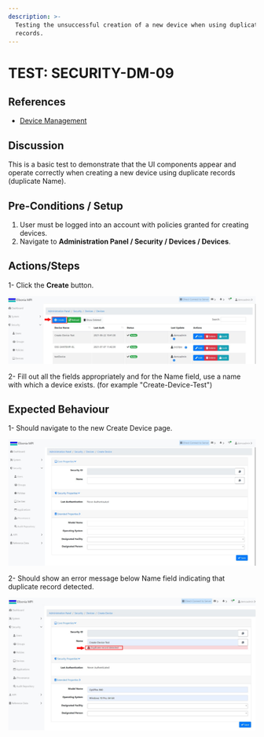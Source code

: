 ```yaml
---
description: >-
  Testing the unsuccessful creation of a new device when using duplicate
  records.
---
```


# TEST: SECURITY-DM-09

## References

* [Device Management](broken-reference)

## Discussion

This is a basic test to demonstrate that the UI components appear and operate correctly when creating a new device using duplicate records (duplicate Name).



## **Pre-Conditions / Setup**

1. User must be logged into an account with policies granted for creating devices.
2. Navigate to **Administration Panel / Security / Devices / Devices**.

## Actions/Steps

1- Click the **Create** button.

![](<../../../../../../../../../.gitbook/assets/1 (13).jpg>)

2- Fill out all the fields appropriately and for the Name field, use a name with which a device exists. (for example "Create-Device-Test")

## Expected Behaviour

1- Should navigate to the new Create Device page.

![](<../../../../../../../../../.gitbook/assets/2 (4) (1).jpg>)

2- Should show an error message below Name field indicating that duplicate record detected.

![](<../../../../../../../../../.gitbook/assets/5 (3).jpg>)
